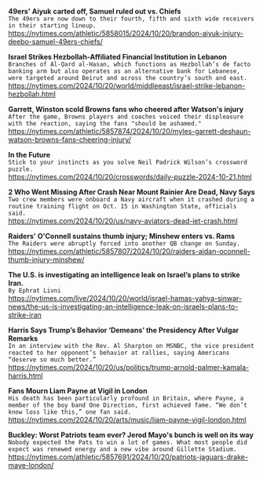 **49ers' Aiyuk carted off, Samuel ruled out vs. Chiefs**\
`The 49ers are now down to their fourth, fifth and sixth wide receivers in their starting lineup. `\
https://nytimes.com/athletic/5858015/2024/10/20/brandon-aiyuk-injury-deebo-samuel-49ers-chiefs/

**Israel Strikes Hezbollah-Affiliated Financial Institution in Lebanon**\
`Branches of Al-Qard al-Hasan, which functions as Hezbollah’s de facto banking arm but also operates as an alternative bank for Lebanese, were targeted around Beirut and across the country’s south and east.`\
https://nytimes.com/2024/10/20/world/middleeast/israel-strike-lebanon-hezbollah.html

**Garrett, Winston scold Browns fans who cheered after Watson's injury**\
`After the game, Browns players and coaches voiced their displeasure with the reaction, saying the fans "should be ashamed."`\
https://nytimes.com/athletic/5857874/2024/10/20/myles-garrett-deshaun-watson-browns-fans-cheering-injury/

**In the Future**\
`Stick to your instincts as you solve Neil Padrick Wilson’s crossword puzzle.`\
https://nytimes.com/2024/10/20/crosswords/daily-puzzle-2024-10-21.html

**2 Who Went Missing After Crash Near Mount Rainier Are Dead, Navy Says**\
`Two crew members were onboard a Navy aircraft when it crashed during a routine training flight on Oct. 15 in Washington State, officials said.`\
https://nytimes.com/2024/10/20/us/navy-aviators-dead-jet-crash.html

**Raiders' O'Connell sustains thumb injury; Minshew enters vs. Rams**\
`The Raiders were abruptly forced into another QB change on Sunday.`\
https://nytimes.com/athletic/5857807/2024/10/20/raiders-aidan-oconnell-thumb-injury-minshew/

**The U.S. is investigating an intelligence leak on Israel’s plans to strike Iran.**\
`By Ephrat Livni`\
https://nytimes.com/live/2024/10/20/world/israel-hamas-yahya-sinwar-news/the-us-is-investigating-an-intelligence-leak-on-israels-plans-to-strike-iran

**Harris Says Trump’s Behavior ‘Demeans’ the Presidency After Vulgar Remarks**\
`In an interview with the Rev. Al Sharpton on MSNBC, the vice president reacted to her opponent’s behavior at rallies, saying Americans “deserve so much better.”`\
https://nytimes.com/2024/10/20/us/politics/trump-arnold-palmer-kamala-harris.html

**Fans Mourn Liam Payne at Vigil in London**\
`His death has been particularly profound in Britain, where Payne, a member of the boy band One Direction, first achieved fame. “We don’t know loss like this,” one fan said.`\
https://nytimes.com/2024/10/20/arts/music/liam-payne-vigil-london.html

**Buckley: Worst Patriots team ever? Jerod Mayo's bunch is well on its way**\
`Nobody expected the Pats to win a lot of games. What most people did expect was renewed energy and a new vibe around Gillette Stadium. `\
https://nytimes.com/athletic/5857691/2024/10/20/patriots-jaguars-drake-maye-london/

